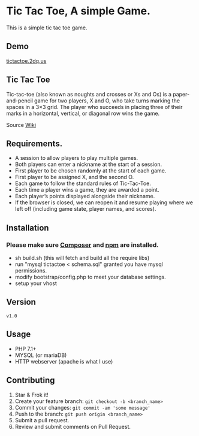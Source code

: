 # Tic Tac Toe, A simple Game.
This is a simple tic tac toe game.

## Demo
[tictactoe.2dq.us](http://tictactoe.2dq.us)

## Tic Tac Toe
Tic-tac-toe (also known as noughts and crosses or Xs and Os) is a paper-and-pencil game for two players, X and O, who take turns marking the spaces in a 3×3 grid. The player who succeeds in placing three of their marks in a horizontal, vertical, or diagonal row wins the game.

Source [Wiki](https://en.wikipedia.org/wiki/Tic-tac-toe)

## Requirements.

- A session to allow players to play multiple games.
- Both players can enter a nickname at the start of a session.
- First player to be chosen randomly at the start of each game.
- First player to be assigned X, and the second O.
- Each game to follow the standard rules of Tic-Tac-Toe.
- Each time a player wins a game, they are awarded a point.
- Each player’s points displayed alongside their nickname.
- If the browser is closed, we can reopen it and resume playing where we left off (including game state, player names, and scores).

## Installation
### Please make sure [Composer](https://getcomposer.org/download/) and [npm](https://nodejs.org/en/) are installed.
 - sh build.sh (this will fetch and build all the require libs)
 - run "mysql tictactoe < schema.sql" granted you have mysql permissions.
 - modify bootstrap/config.php to meet your database settings.
 - setup your vhost

## Version
`v1.0`

## Usage
 - PHP 7.1+
 - MYSQL (or mariaDB)
 - HTTP webserver (apache is what I use)

## Contributing
  1. Star & Frok it!
  2. Create your feature branch: `git checkout -b <branch_name>`
  3. Commit your changes: `git commit -am 'some message'`
  4. Push to the branch: `git push origin <branch_name>`
  5. Submit a pull request.
  6. Review and submit comments on Pull Request.
